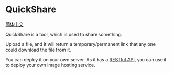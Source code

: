 # QuickShare

[简体中文](./doc/README-zh-CN.md)

QuickShare is a tool, which is used to share something.

Upload a file, and it will return a
temporary/permanent link
that any one could download the file from it.

You can deploy it on your own server.
As it has a [RESTful API](./doc/api.md),
you can use it to deploy your own image hosting service.
